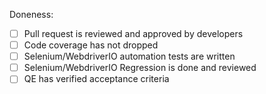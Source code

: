 Doneness:
- [ ] Pull request is reviewed and approved by developers
- [ ] Code coverage has not dropped
- [ ] Selenium/WebdriverIO automation tests are written
- [ ] Selenium/WebdriverIO Regression is done and reviewed
- [ ] QE has verified acceptance criteria
